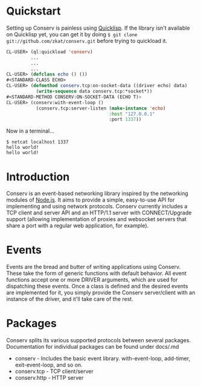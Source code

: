 # Quickstart

Setting up Conserv is painless using [Quicklisp](http://quicklisp.org). If the library isn't
available on Quicklisp yet, you can get it by doing
`$ git clone git://github.com/zkat/conserv.git` before trying to quickload it.

```lisp
CL-USER> (ql:quickload 'conserv)
         ...
         ...
         ...
CL-USER> (defclass echo () ())
#<STANDARD-CLASS ECHO>
CL-USER> (defmethod conserv.tcp:on-socket-data ((driver echo) data)
           (write-sequence data conserv.tcp:*socket*))
#<STANDARD-METHOD CONSERV:ON-SOCKET-DATA (ECHO T)>
CL-USER> (conserv:with-event-loop ()
           (conserv.tcp:server-listen (make-instance 'echo)
                                      :host "127.0.0.1"
                                      :port 1337))
```

Now in a terminal...

    $ netcat localhost 1337
    hello world!
    hello world!

# Introduction

Conserv is an event-based networking library inspired by the networking modules of
[Node.js](http://nodejs.org). It aims to provide a simple, easy-to-use API for implementing and
using network protocols. Conserv currently includes a TCP client and server API and an HTTP/1.1
server with CONNECT/Upgrade support (allowing implementation of proxies and websocket servers that
share a port with a regular web application, for example).

# Events

Events are the bread and butter of writing applications using Conserv. These take the form of
generic functions with default behavior. All event functions accept one or more DRIVER arguments,
which are used for dispatching these events. Once a class is defined and the desired events are
implemented for it, you simply provide the Conserv server/client with an instance of the driver, and
it'll take care of the rest.

# Packages

Conserv splits its various supported protocols between several packages. Documentation for
individual packages can be found under docs/<package-name>.md

  * conserv - Includes the basic event library. with-event-loop, add-timer, exit-event-loop, and so on.
  * conserv.tcp - TCP client/server
  * conserv.http - HTTP server
